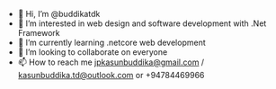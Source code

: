 - 👋 Hi, I’m @buddikatdk
- 👀 I’m interested in web design and software development with .Net Framework
- 🌱 I’m currently learning .netcore web development
- 💞️ I’m looking to collaborate on everyone
- 📫 How to reach me jpkasunbuddika@gmail.com / kasunbuddika.td@outlook.com or +94784469966

<!---
buddikatdk/buddikatdk is a ✨ special ✨ repository because its `README.md` (this file) appears on your GitHub profile.
You can click the Preview link to take a look at your changes.
--->

